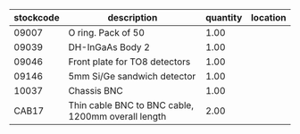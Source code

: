 |stockcode|description|quantity|location|
|---------|-----------|--------|--------|
|09007|O ring.  Pack of 50|1.00||
|09039|DH-InGaAs Body 2|1.00||
|09046|Front plate for TO8 detectors|1.00| |
|09146|5mm Si/Ge sandwich detector|1.00||
|10037|Chassis BNC|1.00||
|CAB17|Thin cable BNC to BNC cable, 1200mm overall length|2.00||
